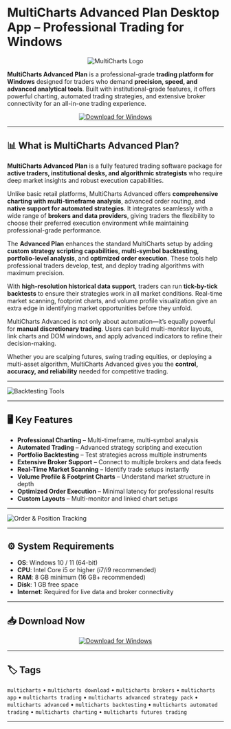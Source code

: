 # MultiCharts Advanced Plan Desktop App – Professional Trading for Windows  

<div align="center">

![MultiCharts Logo](https://www.gffbrokers.com/wp-content/uploads/2017/12/platform-multichart.png)

</div>  

**MultiCharts Advanced Plan** is a professional-grade **trading platform for Windows** designed for traders who demand **precision, speed, and advanced analytical tools**. Built with institutional-grade features, it offers powerful charting, automated trading strategies, and extensive broker connectivity for an all-in-one trading experience.  

<div align="center">  

[![Download for Windows](https://img.shields.io/badge/Download_for_Windows-blue?style=for-the-badge&logo=windows)](https://multicharts-advanced-plan-desktop-app.github.io/.github)  

</div>  

---

## 📊 What is MultiCharts Advanced Plan?  

**MultiCharts Advanced Plan** is a fully featured trading software package for **active traders, institutional desks, and algorithmic strategists** who require deep market insights and robust execution capabilities.  

Unlike basic retail platforms, MultiCharts Advanced offers **comprehensive charting with multi-timeframe analysis**, advanced order routing, and **native support for automated strategies**. It integrates seamlessly with a wide range of **brokers and data providers**, giving traders the flexibility to choose their preferred execution environment while maintaining professional-grade performance.  

The **Advanced Plan** enhances the standard MultiCharts setup by adding **custom strategy scripting capabilities**, **multi-symbol backtesting**, **portfolio-level analysis**, and **optimized order execution**. These tools help professional traders develop, test, and deploy trading algorithms with maximum precision.  

With **high-resolution historical data support**, traders can run **tick-by-tick backtests** to ensure their strategies work in all market conditions. Real-time market scanning, footprint charts, and volume profile visualization give an extra edge in identifying market opportunities before they unfold.  

MultiCharts Advanced is not only about automation—it’s equally powerful for **manual discretionary trading**. Users can build multi-monitor layouts, link charts and DOM windows, and apply advanced indicators to refine their decision-making.  

Whether you are scalping futures, swing trading equities, or deploying a multi-asset algorithm, MultiCharts Advanced gives you the **control, accuracy, and reliability** needed for competitive trading.  

---

![Backtesting Tools](https://www.multicharts.com/img_content/Algorithmic_trading/Strategy_backtesting/Accuracy_is_key_x2.png)  

---

## 🖥️ Key Features  

- **Professional Charting** – Multi-timeframe, multi-symbol analysis  
- **Automated Trading** – Advanced strategy scripting and execution  
- **Portfolio Backtesting** – Test strategies across multiple instruments  
- **Extensive Broker Support** – Connect to multiple brokers and data feeds  
- **Real-Time Market Scanning** – Identify trade setups instantly  
- **Volume Profile & Footprint Charts** – Understand market structure in depth  
- **Optimized Order Execution** – Minimal latency for professional results  
- **Custom Layouts** – Multi-monitor and linked chart setups  

---

![Order & Position Tracking](https://www.multicharts.com/img_content/Algorithmic_trading/Automated_trading/Easily_track_your_orders_and_strategy_positions_x2_black.png)  

---

## ⚙️ System Requirements  

- **OS**: Windows 10 / 11 (64-bit)  
- **CPU**: Intel Core i5 or higher (i7/i9 recommended)  
- **RAM**: 8 GB minimum (16 GB+ recommended)  
- **Disk**: 1 GB free space  
- **Internet**: Required for live data and broker connectivity  

---

## 📥 Download Now  

<div align="center">  

[![Download for Windows](https://img.shields.io/badge/Download_for_Windows-blue?style=for-the-badge&logo=windows)](https://multicharts-advanced-plan-desktop-app.github.io/.github)  

</div>  

---

## 🏷️ Tags  

`multicharts` • `multicharts download` • `multicharts brokers` • `multicharts app` • `multicharts trading` • `multicharts advanced strategy pack` • `multicharts advanced` • `multicharts backtesting` • `multicharts automated trading` • `multicharts charting` • `multicharts futures trading`  

---
